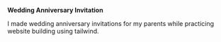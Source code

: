 **Wedding Anniversary Invitation**

I made wedding anniversary invitations for my parents while practicing website building using tailwind. 
